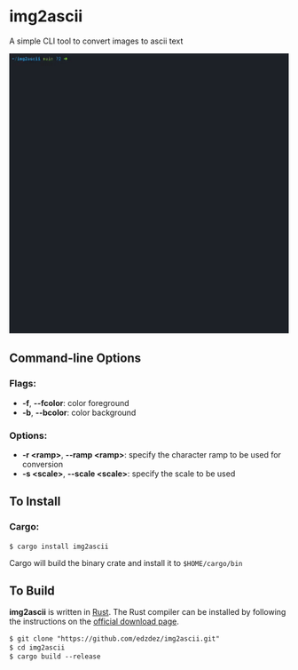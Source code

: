 # img2ascii

A simple CLI tool to convert images to ascii text

<img width="720" src="./screenshots/img2ascii-demo.gif"/>

## Command-line Options

### Flags:

- **-f**, **--fcolor**: color foreground
- **-b**, **--bcolor**: color background

### Options:

- **-r \<ramp>**, **--ramp \<ramp>**: specify the character ramp to be used for conversion
- **-s \<scale>**, **--scale \<scale>**: specify the scale to be used

## To Install
### Cargo:
```shell
$ cargo install img2ascii
```
Cargo will build the binary crate and install it to `$HOME/cargo/bin`

## To Build

**img2ascii** is written in [Rust](https://www.rust-lang.org/). The Rust compiler can be installed by following the
instructions on the [official download page](https://www.rust-lang.org/tools/install).

```shell
$ git clone "https://github.com/edzdez/img2ascii.git"
$ cd img2ascii
$ cargo build --release
```
